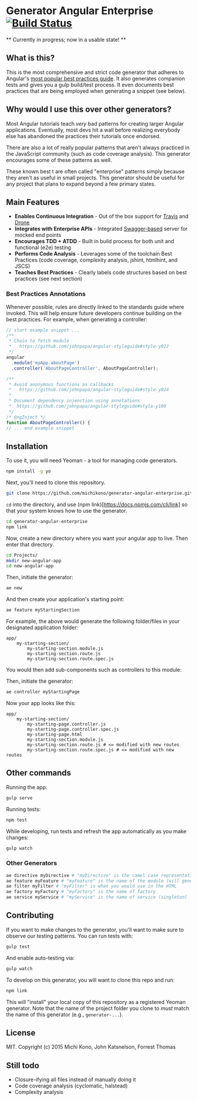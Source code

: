 # Generator Angular Enterprise [![Build Status](https://travis-ci.org/michikono/generator-hestia.svg?branch=master)](https://travis-ci.org/michikono/generator-hestia)

** Currently in progress; now in a usable state! **


## What is this?

This is the most comprehensive and strict code generator that adheres to Angular's
[most popular best practices guide](https://github.com/johnpapa/angular-styleguide). It also generates companion tests and gives you a gulp build/test process. It even documents best practices that are being employed when generating a snippet (see below).

## Why would I use this over other generators?

Most Angular tutorials teach _very_ bad patterns for creating larger Angular applications. Eventually, most devs hit a wall before realizing everybody else has abandoned the practices their tutorials once endorsed.

There are also a lot of really popular patterns that aren't always practiced in the JavaScript 
community (such as code coverage analysis). This generator encourages some of these patterns as well.

These known best t are often called "enterprise" patterns simply because they aren't as 
useful in small projects. This generator should be useful for any project that plans to expand 
beyond a few primary states.

## Main Features

* **Enables Continuous Integration** - Out of the box support for [Travis](https://travis-ci.org/) and [Drone](https://github.com/drone/drone)
* **Integrates with Enterprise APIs** - Integrated [Swagger-based](https://www.npmjs.com/package/swagger-server) server for mocked end points
* **Encourages TDD + ATDD** - Built in build process for both unit and functional (e2e) testing 
* **Performs Code Analysis** - Leverages some of the toolchain Best Practices (code coverage, complexity analysis, jshint, htmlhint, and JSCS)
* **Teaches Best Practices** - Clearly labels code structures based on best practices (see next section)


### Best Practices Annotations

Whenever possible, rules are directly linked to the standards guide where invoked. This will help ensure future 
developers continue building on the best practices. For example, when generating a controller:

````javascript
// start example snippet ...
/**
 * Chain to fetch module
 *   https://github.com/johnpapa/angular-styleguide#style-y022
 */
angular
  .module('myApp.aboutPage')
  .controller('AboutPageController', AboutPageController);

/**
 * Avoid anonymous functions as callbacks
 *   https://github.com/johnpapa/angular-styleguide#style-y024
 *
 * Document dependency injenction using annotations
 *  https://github.com/johnpapa/angular-styleguide#style-y100
 */
/* @ngInject */
function AboutPageController() {
// ... end example snippet
````


## Installation

To use it, you will need Yeoman - a tool for managing code generators.

```bash
npm install -g yo
```

Next, you'll need to clone this repository.

```bash
git clone https://github.com/michikono/generator-angular-enterprise.git
```

`cd` into the directory, and use (npm link)[https://docs.npmjs.com/cli/link] so that your system knows how to use the generator.
```bash
cd generator-angular-enterprise
npm link
```

Now, create a new directory where you want your angular app to live. Then enter that directory.

```bash
cd Projects/
mkdir new-angular-app
cd new-angular-app
```

Then, initiate the generator:

```bash
ae new
```

And then create your application's starting point:

```bash
ae feature myStartingSection
```

For example, the above would generate the following folder/files in your designated application folder:

    app/
        my-starting-section/
            my-starting-section.module.js
            my-starting-section.route.js
            my-starting-section.route.spec.js

You would then add sub-components such as controllers to this module:

Then, initiate the generator:

```bash
ae controller myStartingPage
```

Now your app looks like this:

    app/
        my-starting-section/
            my-starting-page.controller.js
            my-starting-page.controller.spec.js
            my-starting-page.html
            my-starting-section.module.js
            my-starting-section.route.js # <= modified with new routes
            my-starting-section.route.spec.js # <= modified with new routes
            

## Other commands

Running the app:

```bash
gulp serve
```

Running tests:

```bash
npm test
```

While developing, run tests and refresh the app automatically as you make changes:

```bash
gulp watch
```


### Other Generators

```bash
ae directive myDirective # "myDirective" is the camel case representation of your directive name
ae feature myFeature # "myFeature" is the name of the module (will generate a controller/routes)
ae filter myFilter # "myFilter" is what you would use in the HTML
ae factory myFactory # "myFactory" is the name of factory
ae service myService # "myService" is the name of service (singleton)
```


## Contributing

If you want to make changes to the generator, you'll want to make sure to observe our testing patterns. You can run tests with:

```bash
gulp test
```

And enable auto-testing via:

```bash
gulp watch
```

To develop on this generator, you will want to clone this repo and run:

```bash
npm link
```

This will "install" your local copy of this repository as a registered Yeoman generator. Note that the name of the
project folder you clone to *must* match the name of this generator (e.g., `generator-...`).


## License

MIT. Copyright (c) 2015 Michi Kono, John Katsnelson, Forrest Thomas


## Still todo ##

* Closure-ifying all files instead of manually doing it
* Code coverage analysis (cyclomatic, halstead)
* Complexity analysis
